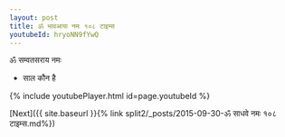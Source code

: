 ```yaml
---
layout: post
title: ॐ भावआया नमः १०८ टाइम्स
youtubeId: hryoNN9fYwQ
---
```

 
 
 ॐ सम्वतसराय नमः  
 
 -  साल कौन है 
 
  
 
  
 
 
 
 
 
 


{% include youtubePlayer.html id=page.youtubeId %}
 
[Next]({{ site.baseurl }}{% link  split2/_posts/2015-09-30-ॐ साधवे नमः १०८ टाइम्स.md%})
 
